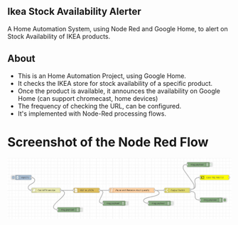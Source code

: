 ## Ikea Stock Availability Alerter
A Home Automation System, using Node Red and Google Home, to alert on Stock Availability of IKEA products.

## About
* This is an Home Automation Project, using Google Home.
* It checks the IKEA store for stock availability of a specific product.
* Once the product is available, it announces the availability on Google Home (can support chromecast, home devices)
* The frequency of checking the URL, can be configured.
* It's implemented with Node-Red processing flows.


# Screenshot of the Node Red Flow
<img src="ikeastockavailability_noderedflow.JPG" alt="flow"/>

